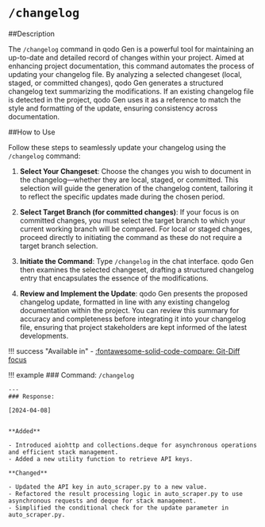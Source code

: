 # `/changelog`

##Description

The `/changelog` command in qodo Gen is a powerful tool for maintaining an up-to-date and detailed record of changes within your project. Aimed at enhancing project documentation, this command automates the process of updating your changelog file. By analyzing a selected changeset (local, staged, or committed changes), qodo Gen generates a structured changelog text summarizing the modifications. If an existing changelog file is detected in the project, qodo Gen uses it as a reference to match the style and formatting of the update, ensuring consistency across documentation.

##How to Use

Follow these steps to seamlessly update your changelog using the `/changelog` command:

1. **Select Your Changeset**: Choose the changes you wish to document in the changelog—whether they are local, staged, or committed. This selection will guide the generation of the changelog content, tailoring it to reflect the specific updates made during the chosen period.

2. **Select Target Branch (for committed changes)**: If your focus is on committed changes, you must select the target branch to which your current working branch will be compared. For local or staged changes, proceed directly to initiating the command as these do not require a target branch selection.

3. **Initiate the Command**: Type `/changelog` in the chat interface. qodo Gen then examines the selected changeset, drafting a structured changelog entry that encapsulates the essence of the modifications.

4. **Review and Implement the Update**: qodo Gen presents the proposed changelog update, formatted in line with any existing changelog documentation within the project. You can review this summary for accuracy and completeness before integrating it into your changelog file, ensuring that project stakeholders are kept informed of the latest developments.

!!! success "Available in"
    - [:fontawesome-solid-code-compare: Git-Diff focus](../focus/git-diff.md)

!!! example
    ### Command: 
    `/changelog`

    ---
    ### Response: 

    [2024-04-08]


    **Added**

    - Introduced aiohttp and collections.deque for asynchronous operations and efficient stack management.
    - Added a new utility function to retrieve API keys.

    **Changed**

    - Updated the API key in auto_scraper.py to a new value.
    - Refactored the result processing logic in auto_scraper.py to use asynchronous requests and deque for stack management.
    - Simplified the conditional check for the update parameter in auto_scraper.py.